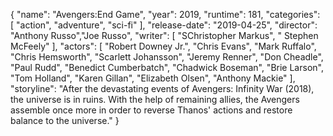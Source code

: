 {
  "name": "Avengers:End Game",
  "year": 2019,
  "runtime": 181,
  "categories": [
    "action",
    "adventure",
    "sci-fi"
  ],
  "release-date": "2019-04-25",
  "director": "Anthony Russo","Joe Russo",
  "writer": [
    "SChristopher Markus",
    " Stephen McFeely"
  ],
  "actors": [
    "Robert Downey Jr.",
    "Chris Evans",
    "Mark Ruffalo",
    "Chris Hemsworth",
    "Scarlett Johansson",
    "Jeremy Renner",
    "Don Cheadle",
    "Paul Rudd",
    "Benedict Cumberbatch",
    "Chadwick Boseman",
    "Brie Larson",
    "Tom Holland",
    "Karen Gillan",
    "Elizabeth Olsen",
    "Anthony Mackie"
  ],
  "storyline": "After the devastating events of Avengers: Infinity War (2018), the universe is in ruins. With the help of remaining allies, the Avengers assemble once more in order to reverse Thanos' actions and restore balance to the universe."
}
